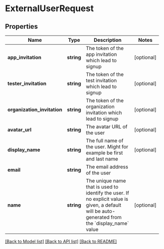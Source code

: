 # ExternalUserRequest

## Properties
Name | Type | Description | Notes
------------ | ------------- | ------------- | -------------
**app_invitation** | **string** | The token of the app invitation which lead to signup | [optional] 
**tester_invitation** | **string** | The token of the test invitation which lead to signup | [optional] 
**organization_invitation** | **string** | The token of the organization invitation which lead to signup | [optional] 
**avatar_url** | **string** | The avatar URL of the user | [optional] 
**display_name** | **string** | The full name of the user. Might for example be first and last name | [optional] 
**email** | **string** | The email address of the user | 
**name** | **string** | The unique name that is used to identify the user. If no explicit value is given, a default will be auto-generated from the &#x60;display_name&#x60; value | [optional] 

[[Back to Model list]](../README.md#documentation-for-models) [[Back to API list]](../README.md#documentation-for-api-endpoints) [[Back to README]](../README.md)


